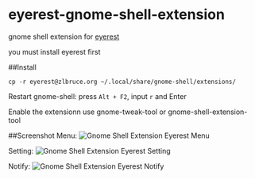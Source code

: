 eyerest-gnome-shell-extension
=============================

gnome shell extension for [eyerest](https://github.com/zlbruce/eyerest)

you must install eyerest first

##Install
```
cp -r eyerest@zlbruce.org ~/.local/share/gnome-shell/extensions/
```
Restart gnome-shell: press `Alt + F2`, input `r` and Enter

Enable the extensionn use gnome-tweak-tool or gnome-shell-extension-tool

##Screenshot
Menu:
![Gnome Shell Extension Eyerest Menu](http://i.imgur.com/4anCWvG.png)

Setting:
![Gnome Shell Extension Eyerest Setting](http://i.imgur.com/0LGBqgJ.png)

Notify:
![Gnome Shell Extension Eyerest Notify](http://i.imgur.com/afd3ocj.png)

